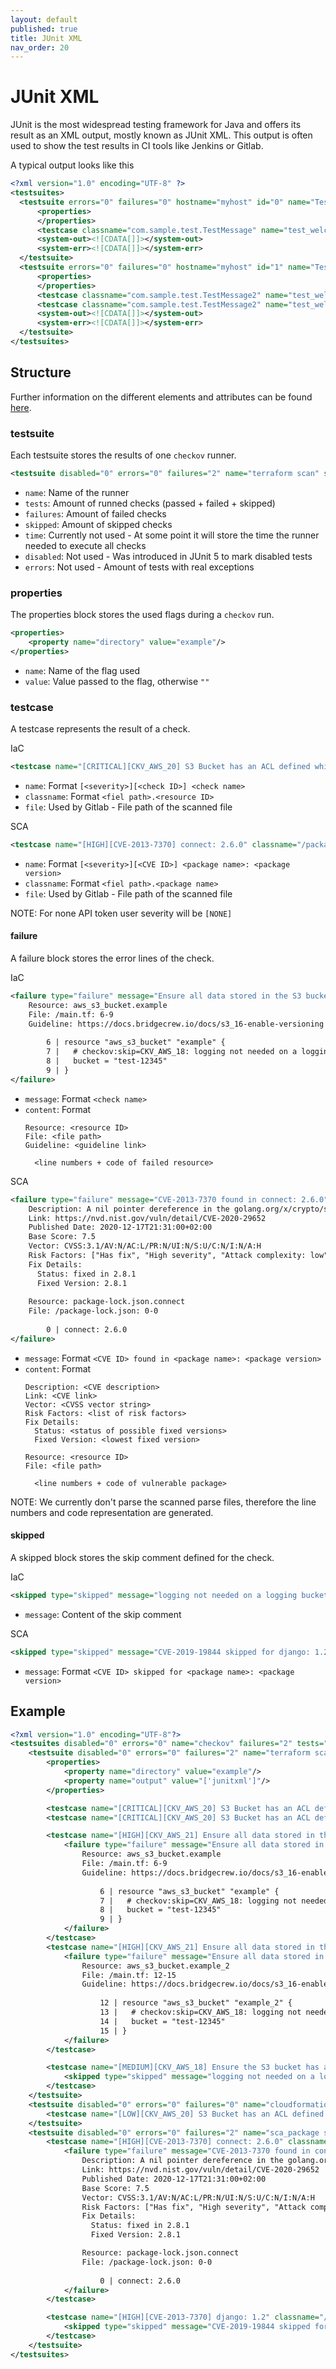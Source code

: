 ```yaml
---
layout: default
published: true
title: JUnit XML
nav_order: 20
---
```


# JUnit XML

JUnit is the most widespread testing framework for Java and offers its result as an XML output, mostly known as JUnit XML.
This output is often used to show the test results in CI tools like Jenkins or Gitlab.

A typical output looks like this
```xml
<?xml version="1.0" encoding="UTF-8" ?>
<testsuites>
  <testsuite errors="0" failures="0" hostname="myhost" id="0" name="TestMessage" package="com.sample.test" skipped="0" tests="1" time="0.063" timestamp="2015-01-13T07:23:07">
      <properties>
      </properties>
      <testcase classname="com.sample.test.TestMessage" name="test_welcome_message" time="0.002" />
      <system-out><![CDATA[]]></system-out>
      <system-err><![CDATA[]]></system-err>
  </testsuite>
  <testsuite errors="0" failures="0" hostname="myhost" id="1" name="TestMessage2" package="com.sample.test" skipped="0" tests="2" time="0.06" timestamp="2015-01-13T07:23:08">
      <properties>
      </properties>
      <testcase classname="com.sample.test.TestMessage2" name="test_welcome_message_2" time="0.001" />
      <testcase classname="com.sample.test.TestMessage2" name="test_welcome_message_3" time="0.003" />
      <system-out><![CDATA[]]></system-out>
      <system-err><![CDATA[]]></system-err>
  </testsuite>
</testsuites>
```

## Structure

Further information on the different elements and attributes can be found [here](https://llg.cubic.org/docs/junit/).

### testsuite

Each testsuite stores the results of one `checkov` runner.

```xml
<testsuite disabled="0" errors="0" failures="2" name="terraform scan" skipped="1" tests="5" time="12.34">
```

- `name`: Name of the runner
- `tests`: Amount of runned checks (passed + failed + skipped)
- `failures`: Amount of failed checks
- `skipped`: Amount of skipped checks
- `time`: Currently not used - At some point it will store the time the runner needed to execute all checks
- `disabled`: Not used - Was introduced in JUnit 5 to mark disabled tests
- `errors`: Not used - Amount of tests with real exceptions

### properties

The properties block stores the used flags during a `checkov` run. 

```xml
<properties>
    <property name="directory" value="example"/>
</properties>
```

- `name`: Name of the flag used
- `value`: Value passed to the flag, otherwise `""`

### testcase

A testcase represents the result of a check.

IaC
```xml
<testcase name="[CRITICAL][CKV_AWS_20] S3 Bucket has an ACL defined which allows public READ access." classname="/main.tf.aws_s3_bucket.example" file="/main.tf"/>
```

- `name`: Format `[<severity>][<check ID>] <check name>`
- `classname`: Format `<fiel path>.<resource ID>`
- `file`: Used by Gitlab - File path of the scanned file

SCA
```xml
<testcase name="[HIGH][CVE-2013-7370] connect: 2.6.0" classname="/package-lock.json.connect" file="/package-lock.json">
```

- `name`: Format `[<severity>][<CVE ID>] <package name>: <package version>`
- `classname`: Format `<fiel path>.<package name>`
- `file`: Used by Gitlab - File path of the scanned file

NOTE: For none API token user severity will be `[NONE]`

#### failure

A failure block stores the error lines of the check.

IaC
```xml
<failure type="failure" message="Ensure all data stored in the S3 bucket have versioning enabled">
    Resource: aws_s3_bucket.example
    File: /main.tf: 6-9
    Guideline: https://docs.bridgecrew.io/docs/s3_16-enable-versioning
    
        6 | resource "aws_s3_bucket" "example" {
        7 |   # checkov:skip=CKV_AWS_18: logging not needed on a logging bucket
        8 |   bucket = "test-12345"
        9 | }
</failure>
```

- `message`: Format `<check name>`
- `content`: Format
  ```
  Resource: <resource ID>
  File: <file path>
  Guideline: <guideline link>
  
    <line numbers + code of failed resource>
  ```

SCA
```xml
<failure type="failure" message="CVE-2013-7370 found in connect: 2.6.0">
    Description: A nil pointer dereference in the golang.org/x/crypto/ssh component through v0.0.0-20201203163018-be400aefbc4c for Go allows remote attackers to cause a denial of service against SSH servers.
    Link: https://nvd.nist.gov/vuln/detail/CVE-2020-29652
    Published Date: 2020-12-17T21:31:00+02:00
    Base Score: 7.5
    Vector: CVSS:3.1/AV:N/AC:L/PR:N/UI:N/S:U/C:N/I:N/A:H
    Risk Factors: ["Has fix", "High severity", "Attack complexity: low", "Attack vector: network", "DoS"]
    Fix Details:
      Status: fixed in 2.8.1 
      Fixed Version: 2.8.1
  
    Resource: package-lock.json.connect
    File: /package-lock.json: 0-0
    
        0 | connect: 2.6.0
</failure>
```

- `message`: Format `<CVE ID> found in <package name>: <package version>`
- `content`: Format
  ```
  Description: <CVE description>
  Link: <CVE link>
  Vector: <CVSS vector string>
  Risk Factors: <list of risk factors>
  Fix Details:
    Status: <status of possible fixed versions>
    Fixed Version: <lowest fixed version>
  
  Resource: <resource ID>
  File: <file path>
  
    <line numbers + code of vulnerable package>
  ```
  
NOTE: We currently don't parse the scanned parse files, therefore the line numbers and code representation are generated.

#### skipped

A skipped block stores the skip comment defined for the check.

IaC
```xml
<skipped type="skipped" message="logging not needed on a logging bucket"/>
```

- `message`: Content of the skip comment

SCA
```xml
<skipped type="skipped" message="CVE-2019-19844 skipped for django: 1.2"/>
```

- `message`: Format `<CVE ID> skipped for <package name>: <package version>`

## Example

```xml
<?xml version="1.0" encoding="UTF-8"?>
<testsuites disabled="0" errors="0" name="checkov" failures="2" tests="6" time="23.34">
    <testsuite disabled="0" errors="0" failures="2" name="terraform scan" skipped="1" tests="5" time="12.34">
        <properties>
            <property name="directory" value="example"/>
            <property name="output" value="['junitxml']"/>
        </properties>

        <testcase name="[CRITICAL][CKV_AWS_20] S3 Bucket has an ACL defined which allows public READ access." classname="/main.tf.aws_s3_bucket.example" file="/main.tf"/>
        <testcase name="[CRITICAL][CKV_AWS_20] S3 Bucket has an ACL defined which allows public READ access." classname="/main.tf.aws_s3_bucket.example_2" file="/main.tf"/>

        <testcase name="[HIGH][CKV_AWS_21] Ensure all data stored in the S3 bucket have versioning enabled" classname="/main.tf.aws_s3_bucket.example" file="/main.tf">
            <failure type="failure" message="Ensure all data stored in the S3 bucket have versioning enabled">
                Resource: aws_s3_bucket.example
                File: /main.tf: 6-9
                Guideline: https://docs.bridgecrew.io/docs/s3_16-enable-versioning
                
                    6 | resource "aws_s3_bucket" "example" {
                    7 |   # checkov:skip=CKV_AWS_18: logging not needed on a logging bucket
                    8 |   bucket = "test-12345"
                    9 | }
            </failure>
        </testcase>
        <testcase name="[HIGH][CKV_AWS_21] Ensure all data stored in the S3 bucket have versioning enabled" classname="/main.tf.aws_s3_bucket.example_2" file="/main.tf">
            <failure type="failure" message="Ensure all data stored in the S3 bucket have versioning enabled">
                Resource: aws_s3_bucket.example_2
                File: /main.tf: 12-15
                Guideline: https://docs.bridgecrew.io/docs/s3_16-enable-versioning
                
                    12 | resource "aws_s3_bucket" "example_2" {
                    13 |   # checkov:skip=CKV_AWS_18: logging not needed on a logging bucket
                    14 |   bucket = "test-12345"
                    15 | }
            </failure>
        </testcase>

        <testcase name="[MEDIUM][CKV_AWS_18] Ensure the S3 bucket has access logging enabled" classname="/main.tf.aws_s3_bucket.example" file="/main.tf">
            <skipped type="skipped" message="logging not needed on a logging bucket"/>
        </testcase>
    </testsuite>
    <testsuite disabled="0" errors="0" failures="0" name="cloudformation scan" skipped="0" tests="1" time="1.00">
        <testcase name="[LOW][CKV_AWS_20] S3 Bucket has an ACL defined which allows public READ access." classname="/cfn.yaml.AWS::S3::Bucket.Example" file="/cfn.yaml"/>
    </testsuite>
    <testsuite disabled="0" errors="0" failures="2" name="sca_package scan" skipped="1" tests="3" time="10.00">
        <testcase name="[HIGH][CVE-2013-7370] connect: 2.6.0" classname="/package-lock.json.connect" file="/package-lock.json">
            <failure type="failure" message="CVE-2013-7370 found in connect: 2.6.0">
                Description: A nil pointer dereference in the golang.org/x/crypto/ssh component through v0.0.0-20201203163018-be400aefbc4c for Go allows remote attackers to cause a denial of service against SSH servers.
                Link: https://nvd.nist.gov/vuln/detail/CVE-2020-29652
                Published Date: 2020-12-17T21:31:00+02:00
                Base Score: 7.5
                Vector: CVSS:3.1/AV:N/AC:L/PR:N/UI:N/S:U/C:N/I:N/A:H
                Risk Factors: ["Has fix", "High severity", "Attack complexity: low", "Attack vector: network", "DoS"]
                Fix Details:
                  Status: fixed in 2.8.1 
                  Fixed Version: 2.8.1

                Resource: package-lock.json.connect
                File: /package-lock.json: 0-0
                
                    0 | connect: 2.6.0
            </failure>
        </testcase>

        <testcase name="[HIGH][CVE-2013-7370] django: 1.2" classname="/requirements.txt.django" file="/requirements.txt">
            <skipped type="skipped" message="CVE-2019-19844 skipped for django: 1.2"/>
        </testcase>
    </testsuite>
</testsuites>
```
